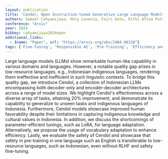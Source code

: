 ```yaml
---
layout: publication
title: 'Cendol: Open Instruction-tuned Generative Large Language Models For Indonesian Languages'
authors: Samuel Cahyawijaya, Holy Lovenia, Fajri Koto, Rifki Afina Putri, Emmanuel Dave, Jhonson Lee, Nuur Shadieq, Wawan Cenggoro, Salsabil Maulana Akbar, Muhammad Ihza Mahendra, Dea Annisayanti Putri, Bryan Wilie, Genta Indra Winata, Alham Fikri Aji, Ayu Purwarianti, Pascale Fung
conference: "Arxiv"
year: 2024
bibkey: cahyawijaya2024open
additional_links:
  - {name: "Paper", url: "https://arxiv.org/abs/2404.06138"}
tags: ['Fine-Tuning', 'Responsible AI', 'Pre-Training', 'Efficiency and Optimization', 'Model Architecture', 'Reinforcement Learning', 'Training Techniques', 'Pretraining Methods']
---
```

Large language models (LLMs) show remarkable human-like capability in various
domains and languages. However, a notable quality gap arises in low-resource
languages, e.g., Indonesian indigenous languages, rendering them ineffective
and inefficient in such linguistic contexts. To bridge this quality gap, we
introduce Cendol, a collection of Indonesian LLMs encompassing both
decoder-only and encoder-decoder architectures across a range of model sizes.
We highlight Cendol's effectiveness across a diverse array of tasks, attaining
20% improvement, and demonstrate its capability to generalize to unseen tasks
and indigenous languages of Indonesia. Furthermore, Cendol models showcase
improved human favorability despite their limitations in capturing indigenous
knowledge and cultural values in Indonesia. In addition, we discuss the
shortcomings of parameter-efficient tunings, such as LoRA, for language
adaptation. Alternatively, we propose the usage of vocabulary adaptation to
enhance efficiency. Lastly, we evaluate the safety of Cendol and showcase that
safety in pre-training in one language such as English is transferable to
low-resource languages, such as Indonesian, even without RLHF and safety
fine-tuning.
